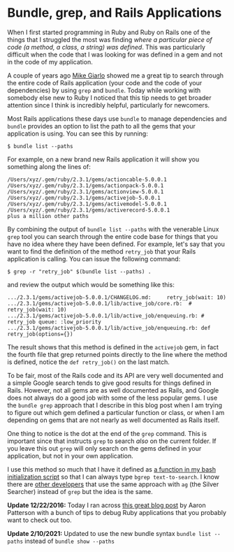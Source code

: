 # Bundle, grep, and Rails Applications
When I first started programming in Ruby and Ruby on Rails one of the things that I struggled the most was finding *where a particular piece of code (a method, a class, a string) was defined*. This was particularly difficult when the code that I was looking for was defined in a gem and not in the code of my application.

A couple of years ago [Mike Giarlo](https://github.com/mjgiarlo)  showed me a great tip to search through the entire code of Rails application (your code and the code of your dependencies) by using `grep` and `bundle`. Today while working with somebody else new to Ruby I noticed that this tip needs to get broader attention since I think is incredibly helpful, particularly for newcomers.

Most Rails applications these days use `bundle` to manage dependencies and `bundle` provides an option to list the path to all the gems that your application is using. You can see this by running:

```terminal
$ bundle list --paths
```

For example, on a new brand new Rails application it will show you something along the lines of:

```code
/Users/xyz/.gem/ruby/2.3.1/gems/actioncable-5.0.0.1
/Users/xyz/.gem/ruby/2.3.1/gems/actionpack-5.0.0.1
/Users/xyz/.gem/ruby/2.3.1/gems/actionview-5.0.0.1
/Users/xyz/.gem/ruby/2.3.1/gems/activejob-5.0.0.1
/Users/xyz/.gem/ruby/2.3.1/gems/activemodel-5.0.0.1
/Users/xyz/.gem/ruby/2.3.1/gems/activerecord-5.0.0.1
plus a million other paths
```

By combining the output of `bundle list --paths` with the venerable Linux `grep` tool you can search through the entire code base for things that you have no idea where they have been defined. For example, let's say that you want to find the definition of the method `retry_job` that your Rails application is calling. You can issue the following command:

```terminal
$ grep -r "retry_job" $(bundle list --paths) .
```

and review the output which would be something like this:

```code
.../2.3.1/gems/activejob-5.0.0.1/CHANGELOG.md:     retry_job(wait: 10)
.../2.3.1/gems/activejob-5.0.0.1/lib/active_job/core.rb:  # retry_job(wait: 10)
.../2.3.1/gems/activejob-5.0.0.1/lib/active_job/enqueuing.rb: # retry_job queue: :low_priority
.../2.3.1/gems/activejob-5.0.0.1/lib/active_job/enqueuing.rb: def retry_job(options={})
```

The result shows that this method is defined in the `activejob` gem, in fact the fourth file that grep returned points directly to the line where the method is defined, notice the `def retry_job()` on the last match.

To be fair, most of the Rails code and its API are very well documented and a simple  Google search tends to give good results for things defined in Rails. However, not all gems are as well documented as Rails, and Google does not always do a good job with some of the less popular gems. I use the `bundle grep` approach that I describe in this blog post when I am trying to figure out which gem defined  a particular function or class, or when I am depending on gems that are not nearly as well documented as Rails itself.

One thing to notice is the dot at the end of the `grep` command.  This is important since that instructs `grep` to search *also* on the current folder. If you leave this out `grep` will only search on the gems defined in your application, but not in your own application.

I use this method so much that I have it defined as [a function in my bash initialization script](https://gist.github.com/hectorcorrea/fd56edea3333bec47829#file-bashrc-sh-L39) so that I can always type `bgrep text-to-search`.  I know there are [other developers](https://gist.github.com/grosscol/494e972e1b9dc1dfac18430f4d631593) that use the same approach with `ag` (the Silver Searcher) instead of `grep` but the idea is the same.

**Update 12/22/2016:** Today I ran across [this great blog post](https://tenderlovemaking.com/2016/02/05/i-am-a-puts-debuggerer.html) by Aaron Patterson with a bunch of tips to debug Ruby applications that you probably want to check out too.

**Update 2/10/2021:** Updated to use the new bundle syntax `bundle list --paths` instead of `bundle show --paths`
